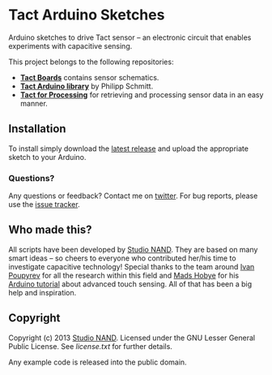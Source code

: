 # Tact Arduino Sketches

Arduino sketches to drive Tact sensor – an electronic circuit that enables experiments with capacitive sensing.

This project belongs to the following repositories:

* **[Tact Boards](http://github.com/StudioNAND/tact-hardware)** contains sensor schematics.
* **[Tact Arduino library](https://github.com/philippschmitt/tact-arduino)** by Philipp Schmitt. 
* **[Tact for Processing](http://github.com/StudioNAND/tact-processing)** for retrieving and processing sensor data in an easy manner.

## Installation
To install simply download the [latest release](https://s3-eu-west-1.amazonaws.com/tact/arduino-sketches/tact-arduino-sketch.zip) and upload the appropriate sketch to your Arduino.

### Questions?
Any questions or feedback? Contact me on [twitter](http://www.twitter.com/steffen_fiedler). For bug reports, please use the [issue tracker](issues).

## Who made this?
All scripts have been developed by [Studio NAND](http://www.nand.io). They are based on many smart ideas – so cheers to everyone who contributed her/his time to investigate capacitive technology! Special thanks to the team around [Ivan Poupyrev](http://www.ivanpoupyrev.com/) for all the research within this field and [Mads Hobye](http://www.hobye.dk/) for his [Arduino tutorial](http://www.instructables.com/id/Touche-for-Arduino-Advanced-touch-sensing/) about advanced touch sensing. All of that has been a big help and inspiration.

## Copyright
Copyright (c) 2013 [Studio NAND](http://www.nand.io). Licensed under the GNU Lesser General Public License. See *license.txt* for further details.

Any example code is released into the public domain. 
